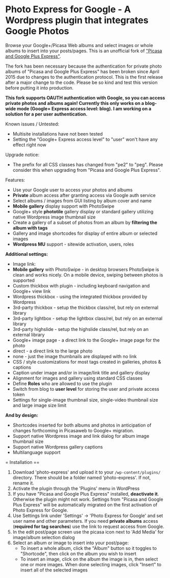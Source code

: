 # Photo Express for Google - A Wordpress plugin that integrates Google Photos

Browse your Google+/Picasa Web albums and select images or whole albums to insert into your posts/pages. This is an unofficial fork of ["Picasa and Google Plus Express"](https://wordpress.org/plugins/picasa-express-x2/).

The fork has been necessary because the authentication for private photo albums of "Picasa and Google Plus Express" has been broken since April 2015 due to changes to the authentication protocol. This is the first release after a major change to the code. Please be so kind and test this version before putting it into production.

**This fork supports OAUTH authentication with Google, so you can access private photos and albums again! Currently this only works on a blog-wide mode (Google+ Express access level: blog). I am working on a solution for a per user authentication.**

Known issues / Untested:
* Multisite installations have not been tested
* Setting the "Google+ Express access level" to "user" won't have any effect right now

Upgrade notice:
* The prefix for all CSS classes has changed from "pe2" to "peg". Please consider this when upgrading from "Picasa and Google Plus Express".


Features:

*	Use your Google user to access your photos and albums
*	**Private** album access after granting access via Google auth service
*	Select albums / images from GUI listing by album cover and name
*	**Mobile gallery** display support with PhotoSwipe
*	Google+ style **phototile** gallery display or standard gallery utilizing native Wordpress image thumbnail size
*	Create a gallery of a subset of photos from an album by **filtering the album with tags**
*   Gallery and image shortcodes for display of entire album or selected images
*	**Wordpress MU** support - sitewide activation, users, roles

**Additional settings:**

*	Image link:
 * **Mobile gallery** with PhotoSwipe - in desktop browsers PhotoSwipe is clean and works nicely.  On a mobile device, swiping between photos is supported
 * Custom thickbox with plugin - including keyboard navigation and Google+ view link
 * Wordpress thickbox - using the integrated thickbox provided by Wordpress
 * 3rd-party thickbox - setup the thickbox class/rel, but rely on external library
 * 3rd-party lightbox - setup the lightbox class/rel, but rely on an external library
 * 3rd-party highslide - setup the highslide class/rel, but rely on an external library
 * Google+ image page - a direct link to the Google+ image page for the photo
 * direct - a direct link to the large photo
 * none - just the image thumbnails are displayed with no link
*	CSS / style customizations for most tags created in galleries, photos & captions
*	Caption under image and/or in image/link title and gallery display
*	Alignment for images and gallery using standard CSS classes
*	Define **Roles** who are allowed to use the plugin
*	Switch from blog to **user level** for storing the user and private access token
*	Settings for single-image thumbnail size, single-video thumbnail size and large image size limit

**And by design:**

*	Shortcodes inserted for both albums and photos in anticipation of changes forthcoming in Picasaweb to Google+ migration.
*	Support native Wordpress image and link dialog for album image thumbnail size
*	Support native Wordpress gallery captions
*	Multilanguage support


= Installation ==

1. Download 'photo-express' and upload it to your `/wp-content/plugins/` directory. There should be a folder named 'photo-express'. If not, rename it.
2. Activate the plugin through the 'Plugins' menu in WordPress
3. If you have "Picasa and Google Plus Express" installed, **deactivate it**. Otherwise the plugin might not work. Settings from "Picasa and Google Plus Express" will be automatically migrated on the first activation of Photo Express for Google.
4. Use Settings link under 'Settings' -> 'Photo Express for Google' and set user name and other parameters. If you need **private albums** access (**required for tag searches**) use the link to request access from Google.
5. In the edit post/page screen use the picasa icon next to 'Add Media' for image/album selection dialog
6. Select an album or image to insert into your post/page:
	* To insert a whole album, click the "Album" button so it toggles to "Shortcode", then click on the album you wish to insert
	* To insert an image, click on the album the image is in, then select one or more images.  When done selecting images, click "Insert" to insert all of the selected images
